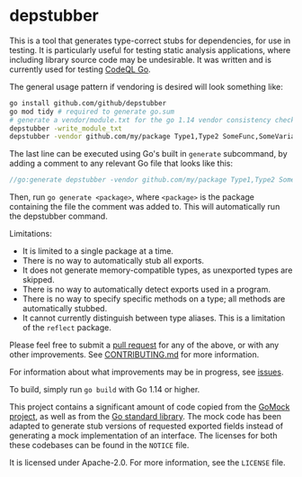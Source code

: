 # depstubber

This is a tool that generates type-correct stubs for dependencies, for use in
testing. It is particularly useful for testing static analysis applications,
where including library source code may be undesirable. It was written and is currently
used for testing [CodeQL Go](https://github.com/github/codeql-go).

The general usage pattern if vendoring is desired will look something like:

```sh
go install github.com/github/depstubber
go mod tidy # required to generate go.sum
# generate a vendor/module.txt for the go 1.14 vendor consistency check
depstubber -write_module_txt
depstubber -vendor github.com/my/package Type1,Type2 SomeFunc,SomeVariable
```

The last line can be executed using Go's built in `generate` subcommand, by
adding a comment to any relevant Go file that looks like this:

```go
//go:generate depstubber -vendor github.com/my/package Type1,Type2 SomeFunc,SomeVariable
```

Then, run `go generate <package>`, where `<package>` is the package containing
the file the comment was added to. This will automatically run the depstubber
command.

Limitations:

 - It is limited to a single package at a time.
 - There is no way to automatically stub all exports.
 - It does not generate memory-compatible types, as unexported types are
   skipped.
 - There is no way to automatically detect exports used in a program.
 - There is no way to specify specific methods on a type; all methods are
   automatically stubbed.
 - It cannot currently distinguish between type aliases. This is a
   limitation of the `reflect` package.

Please feel free to submit a [pull
request](https://github.com/github/depstubber/pulls) for any of the above, or
with any other improvements. See [CONTRIBUTING.md](CONTRIBUTING.md) for more
information.

For information about what improvements may be in progress, see
[issues](https://github.com/github/depstubber/issues).

To build, simply run `go build` with Go 1.14 or higher.

This project contains a significant amount of code copied from the [GoMock
project](https://github.com/golang/mock), as well as from the [Go standard
library](https://github.com/golang/go). The mock code has been adapted to
generate stub versions of requested exported fields instead of generating a mock
implementation of an interface. The licenses for both these codebases can be
found in the `NOTICE` file.

It is licensed under Apache-2.0. For more information, see the `LICENSE` file.
